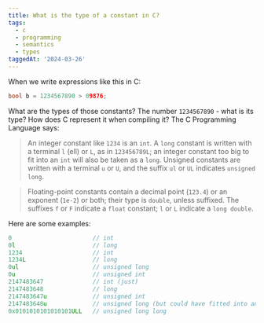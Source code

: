 ```yaml
---
title: What is the type of a constant in C?
tags:
  - c
  - programming
  - semantics
  - types
taggedAt: '2024-03-26'
---
```


When we write expressions like this in C:

```c
bool b = 1234567890 > 09876;
```

What are the types of those constants? The number `1234567890` - what is its type? How does C represent it when compiling it? The C Programming Language says:

> An integer constant like `1234` is an `int`. A `long` constant is written with a terminal `l` (ell) or
`L`, as in `123456789L`; an integer constant too big to fit into an `int` will also be taken as a `long`.
Unsigned constants are written with a terminal `u` or `U`, and the suffix `ul` or `UL` indicates
`unsigned long`.

> Floating-point constants contain a decimal point (`123.4`) or an exponent (`1e-2`) or both; their
type is `double`, unless suffixed. The suffixes `f` or `F` indicate a `float` constant; `l` or `L` indicate
a `long double`.

Here are some examples:

```c
0                       // int
0l                      // long
1234                    // int
1234L                   // long
0ul                     // unsigned long
0u                      // unsigned int
2147483647              // int (just)
2147483648              // long
2147483647u             // unsigned int
2147483648u             // unsigned long (but could have fitted into an unsigned int)
0x0101010101010101ULL   // unsigned long long
```
